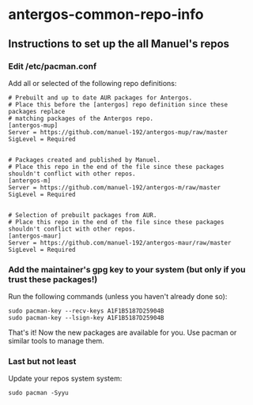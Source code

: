 # antergos-common-repo-info
## Instructions to set up the all Manuel's repos
### Edit /etc/pacman.conf
Add all or selected of the following repo definitions:
```
# Prebuilt and up to date AUR packages for Antergos.
# Place this before the [antergos] repo definition since these packages replace
# matching packages of the Antergos repo.
[antergos-mup]
Server = https://github.com/manuel-192/antergos-mup/raw/master
SigLevel = Required


# Packages created and published by Manuel.
# Place this repo in the end of the file since these packages shouldn't conflict with other repos.
[antergos-m]
Server = https://github.com/manuel-192/antergos-m/raw/master
SigLevel = Required


# Selection of prebuilt packages from AUR.
# Place this repo in the end of the file since these packages shouldn't conflict with other repos.
[antergos-maur]
Server = https://github.com/manuel-192/antergos-maur/raw/master
SigLevel = Required
```
### Add the maintainer's gpg key to your system (but only if you trust these packages!)
Run the following commands (unless you haven't already done so):
```
sudo pacman-key --recv-keys A1F1B5187D25904B
sudo pacman-key --lsign-key A1F1B5187D25904B
```
That's it! Now the new packages are available for you. Use pacman or similar tools to manage them.
### Last but not least
Update your repos system system:
```
sudo pacman -Syyu
```

